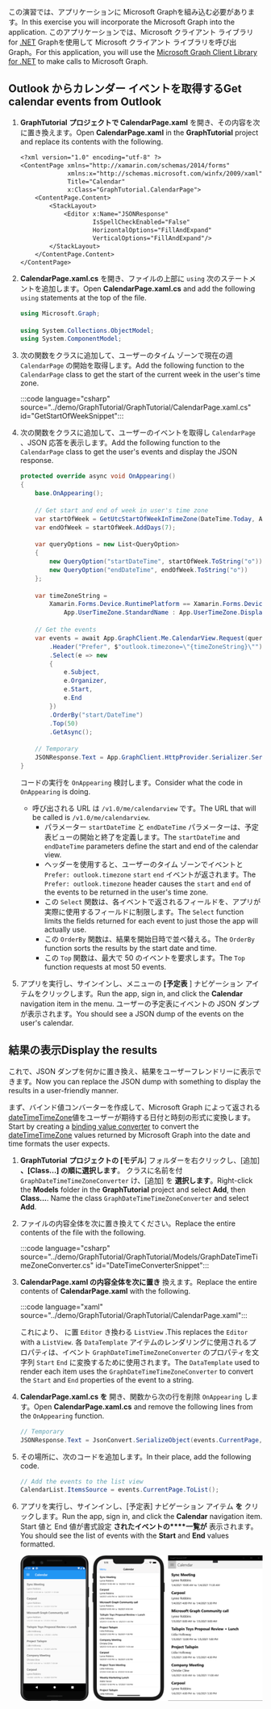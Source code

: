 <!-- markdownlint-disable MD002 MD041 -->

<span data-ttu-id="97c33-101">この演習では、アプリケーションに Microsoft Graphを組み込む必要があります。</span><span class="sxs-lookup"><span data-stu-id="97c33-101">In this exercise you will incorporate the Microsoft Graph into the application.</span></span> <span data-ttu-id="97c33-102">このアプリケーションでは、Microsoft クライアント ライブラリ for [.NET](https://github.com/microsoftgraph/msgraph-sdk-dotnet) Graphを使用して Microsoft クライアント ライブラリを呼び出Graph。</span><span class="sxs-lookup"><span data-stu-id="97c33-102">For this application, you will use the [Microsoft Graph Client Library for .NET](https://github.com/microsoftgraph/msgraph-sdk-dotnet) to make calls to Microsoft Graph.</span></span>

## <a name="get-calendar-events-from-outlook"></a><span data-ttu-id="97c33-103">Outlook からカレンダー イベントを取得する</span><span class="sxs-lookup"><span data-stu-id="97c33-103">Get calendar events from Outlook</span></span>

1. <span data-ttu-id="97c33-104">**GraphTutorial** **プロジェクトで CalendarPage.xaml** を開き、その内容を次に置き換えます。</span><span class="sxs-lookup"><span data-stu-id="97c33-104">Open **CalendarPage.xaml** in the **GraphTutorial** project and replace its contents with the following.</span></span>

    ```xaml
    <?xml version="1.0" encoding="utf-8" ?>
    <ContentPage xmlns="http://xamarin.com/schemas/2014/forms"
                 xmlns:x="http://schemas.microsoft.com/winfx/2009/xaml"
                 Title="Calendar"
                 x:Class="GraphTutorial.CalendarPage">
        <ContentPage.Content>
            <StackLayout>
                <Editor x:Name="JSONResponse"
                        IsSpellCheckEnabled="False"
                        HorizontalOptions="FillAndExpand"
                        VerticalOptions="FillAndExpand"/>
            </StackLayout>
        </ContentPage.Content>
    </ContentPage>
    ```

1. <span data-ttu-id="97c33-105">**CalendarPage.xaml.cs** を開き、ファイルの上部に `using` 次のステートメントを追加します。</span><span class="sxs-lookup"><span data-stu-id="97c33-105">Open **CalendarPage.xaml.cs** and add the following `using` statements at the top of the file.</span></span>

    ```csharp
    using Microsoft.Graph;

    using System.Collections.ObjectModel;
    using System.ComponentModel;
    ```

1. <span data-ttu-id="97c33-106">次の関数をクラスに追加して、ユーザーのタイム ゾーンで現在の週 `CalendarPage` の開始を取得します。</span><span class="sxs-lookup"><span data-stu-id="97c33-106">Add the following function to the `CalendarPage` class to get the start of the current week in the user's time zone.</span></span>

    :::code language="csharp" source="../demo/GraphTutorial/GraphTutorial/CalendarPage.xaml.cs" id="GetStartOfWeekSnippet":::

1. <span data-ttu-id="97c33-107">次の関数をクラスに追加して、ユーザーのイベントを取得し `CalendarPage` 、JSON 応答を表示します。</span><span class="sxs-lookup"><span data-stu-id="97c33-107">Add the following function to the `CalendarPage` class to get the user's events and display the JSON response.</span></span>

    ```csharp
    protected override async void OnAppearing()
    {
        base.OnAppearing();

        // Get start and end of week in user's time zone
        var startOfWeek = GetUtcStartOfWeekInTimeZone(DateTime.Today, App.UserTimeZone);
        var endOfWeek = startOfWeek.AddDays(7);

        var queryOptions = new List<QueryOption>
        {
            new QueryOption("startDateTime", startOfWeek.ToString("o")),
            new QueryOption("endDateTime", endOfWeek.ToString("o"))
        };

        var timeZoneString =
            Xamarin.Forms.Device.RuntimePlatform == Xamarin.Forms.Device.UWP ?
                App.UserTimeZone.StandardName : App.UserTimeZone.DisplayName;

        // Get the events
        var events = await App.GraphClient.Me.CalendarView.Request(queryOptions)
            .Header("Prefer", $"outlook.timezone=\"{timeZoneString}\"")
            .Select(e => new
            {
                e.Subject,
                e.Organizer,
                e.Start,
                e.End
            })
            .OrderBy("start/DateTime")
            .Top(50)
            .GetAsync();

        // Temporary
        JSONResponse.Text = App.GraphClient.HttpProvider.Serializer.SerializeObject(events.CurrentPage);
    }
    ```

    <span data-ttu-id="97c33-108">コードの実行を `OnAppearing` 検討します。</span><span class="sxs-lookup"><span data-stu-id="97c33-108">Consider what the code in `OnAppearing` is doing.</span></span>

    - <span data-ttu-id="97c33-109">呼び出される URL は `/v1.0/me/calendarview` です。</span><span class="sxs-lookup"><span data-stu-id="97c33-109">The URL that will be called is `/v1.0/me/calendarview`.</span></span>
        - <span data-ttu-id="97c33-110">パラメーター `startDateTime` と `endDateTime` パラメーターは、予定表ビューの開始と終了を定義します。</span><span class="sxs-lookup"><span data-stu-id="97c33-110">The `startDateTime` and `endDateTime` parameters define the start and end of the calendar view.</span></span>
        - <span data-ttu-id="97c33-111">ヘッダーを使用すると、ユーザーのタイム ゾーンでイベントと `Prefer: outlook.timezone` `start` `end` イベントが返されます。</span><span class="sxs-lookup"><span data-stu-id="97c33-111">The `Prefer: outlook.timezone` header causes the `start` and `end` of the events to be returned in the user's time zone.</span></span>
        - <span data-ttu-id="97c33-112">この `Select` 関数は、各イベントで返されるフィールドを、アプリが実際に使用するフィールドに制限します。</span><span class="sxs-lookup"><span data-stu-id="97c33-112">The `Select` function limits the fields returned for each event to just those the app will actually use.</span></span>
        - <span data-ttu-id="97c33-113">この `OrderBy` 関数は、結果を開始日時で並べ替える。</span><span class="sxs-lookup"><span data-stu-id="97c33-113">The `OrderBy` function sorts the results by the start date and time.</span></span>
        - <span data-ttu-id="97c33-114">この `Top` 関数は、最大で 50 のイベントを要求します。</span><span class="sxs-lookup"><span data-stu-id="97c33-114">The `Top` function requests at most 50 events.</span></span>

1. <span data-ttu-id="97c33-115">アプリを実行し、サインインし、メニューの **[予定表** ] ナビゲーション アイテムをクリックします。</span><span class="sxs-lookup"><span data-stu-id="97c33-115">Run the app, sign in, and click the **Calendar** navigation item in the menu.</span></span> <span data-ttu-id="97c33-116">ユーザーの予定表にイベントの JSON ダンプが表示されます。</span><span class="sxs-lookup"><span data-stu-id="97c33-116">You should see a JSON dump of the events on the user's calendar.</span></span>

## <a name="display-the-results"></a><span data-ttu-id="97c33-117">結果の表示</span><span class="sxs-lookup"><span data-stu-id="97c33-117">Display the results</span></span>

<span data-ttu-id="97c33-118">これで、JSON ダンプを何かに置き換え、結果をユーザーフレンドリーに表示できます。</span><span class="sxs-lookup"><span data-stu-id="97c33-118">Now you can replace the JSON dump with something to display the results in a user-friendly manner.</span></span>

<span data-ttu-id="97c33-119">まず、バインド値[](/xamarin/xamarin-forms/xaml/xaml-basics/data-binding-basics#binding-value-converters)コンバーターを作成して、Microsoft Graph によって返される[dateTimeTimeZone](/graph/api/resources/datetimetimezone?view=graph-rest-1.0)値をユーザーが期待する日付と時刻の形式に変換します。</span><span class="sxs-lookup"><span data-stu-id="97c33-119">Start by creating a [binding value converter](/xamarin/xamarin-forms/xaml/xaml-basics/data-binding-basics#binding-value-converters) to convert the [dateTimeTimeZone](/graph/api/resources/datetimetimezone?view=graph-rest-1.0) values returned by Microsoft Graph into the date and time formats the user expects.</span></span>

1. <span data-ttu-id="97c33-120">**GraphTutorial** **プロジェクトの [モデル**] フォルダーを右クリックし、[追加] **、[Class...] の順に選択します**。 クラスに名前を付 `GraphDateTimeTimeZoneConverter` け、[追加] を **選択します**。</span><span class="sxs-lookup"><span data-stu-id="97c33-120">Right-click the **Models** folder in the **GraphTutorial** project and select **Add**, then **Class...**. Name the class `GraphDateTimeTimeZoneConverter` and select **Add**.</span></span>

1. <span data-ttu-id="97c33-121">ファイルの内容全体を次に置き換えてください。</span><span class="sxs-lookup"><span data-stu-id="97c33-121">Replace the entire contents of the file with the following.</span></span>

    :::code language="csharp" source="../demo/GraphTutorial/GraphTutorial/Models/GraphDateTimeTimeZoneConverter.cs" id="DateTimeConverterSnippet":::

1. <span data-ttu-id="97c33-122">**CalendarPage.xaml の内容全体を次に置き** 換えます。</span><span class="sxs-lookup"><span data-stu-id="97c33-122">Replace the entire contents of **CalendarPage.xaml** with the following.</span></span>

    :::code language="xaml" source="../demo/GraphTutorial/GraphTutorial/CalendarPage.xaml":::

    <span data-ttu-id="97c33-123">これにより、 に置 `Editor` き換わる `ListView` .</span><span class="sxs-lookup"><span data-stu-id="97c33-123">This replaces the `Editor` with a `ListView`.</span></span> <span data-ttu-id="97c33-124">各 `DataTemplate` アイテムのレンダリングに使用されるプロパティは、イベント `GraphDateTimeTimeZoneConverter` のプロパティを文字列 `Start` `End` に変換するために使用されます。</span><span class="sxs-lookup"><span data-stu-id="97c33-124">The `DataTemplate` used to render each item uses the `GraphDateTimeTimeZoneConverter` to convert the `Start` and `End` properties of the event to a string.</span></span>

1. <span data-ttu-id="97c33-125">**CalendarPage.xaml.cs を** 開き、関数から次の行を削除 `OnAppearing` します。</span><span class="sxs-lookup"><span data-stu-id="97c33-125">Open **CalendarPage.xaml.cs** and remove the following lines from the `OnAppearing` function.</span></span>

    ```csharp
    // Temporary
    JSONResponse.Text = JsonConvert.SerializeObject(events.CurrentPage, Formatting.Indented);
    ```

1. <span data-ttu-id="97c33-126">その場所に、次のコードを追加します。</span><span class="sxs-lookup"><span data-stu-id="97c33-126">In their place, add the following code.</span></span>

    ```csharp
    // Add the events to the list view
    CalendarList.ItemsSource = events.CurrentPage.ToList();
    ```

1. <span data-ttu-id="97c33-127">アプリを実行し、サインインし、[予定表] ナビゲーション アイテム **を** クリックします。</span><span class="sxs-lookup"><span data-stu-id="97c33-127">Run the app, sign in, and click the **Calendar** navigation item.</span></span> <span data-ttu-id="97c33-128">Start 値と End 値が書式設定 **されたイベントの\*\*\*\*一覧が** 表示されます。</span><span class="sxs-lookup"><span data-stu-id="97c33-128">You should see the list of events with the **Start** and **End** values formatted.</span></span>

    ![イベント表のスクリーンショット](./images/calendar-page.png)

